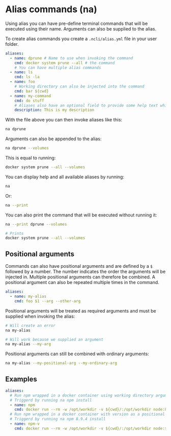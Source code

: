 # Alias commands (na)
Using alias you can have pre-define terminal commands that will be executed using their name. Arguments can also be supplied to the alias.

To create alias commands you create a `.ncli/alias.yml` file in your user folder.

```yaml
aliases:
  - name: dprune # Name to use when invoking the command
    cmd: docker system prune --all # the command
    # You can have multiple alias commands
  - name: ls
    cmd: ls -la
  - name: foo
    # Working directory can also be injected into the command
    cmd: bar ${cwd}
  - name: my-command
    cmd: do stuff
    # Aliases also have an optional field to provide some help text which will be displayed when displaying alias help.
    description: This is my description
```

With the file above you can then invoke aliases like this:
```bash
na dprune
```

Arguments can also be appended to the alias:
```bash
na dprune --volumes
```

This is equal to running:
```bash
docker system prune --all --volumes
```

You can display help and all available aliases by running:
```bash
na
```

Or:
```bash
na --print
```

You can also print the command that will be executed without running it:
```bash
na --print dprune --volumes

# Prints
docker system prune --all --volumes
```

## Positional arguments
Commands can also have positional arguments and are defined by a `$` followed by a number. The number indicates the order the arguments will be injected in. Multiple positional arguments can therefore be combined. A positional argument can also be repeated multiple times in the command.

```yaml
aliases:
  - name: my-alias
    cmd: foo $1 --arg --other-arg
```

Positional arguments will be treated as required arguments and must be supplied when invoking the alias:

```bash
# Will create an error
na my-alias

# Will work because we supplied an argument
na my-alias --my-arg
```

Positional arguments can still be combined with ordinary arguments:

```bash
na my-alias --my-positional-arg --my-ordinary-arg
```

## Examples

```yaml
aliases:
  # Run npm wrapped in a docker container using working directory argument
  # Triggerd by running na npm install
  - name: npm
    cmd: docker run --rm -w /opt/workdir -v ${cwd}/:/opt/workdir node:8.9.4-alpine npm
  # Run npm wrapped in a docker container with version as a positional argument
  # Triggerd by running na npm 8.9.4 install
  - name: npm-v
    cmd: docker run --rm -w /opt/workdir -v ${cwd}/:/opt/workdir node:$1-alpine npm
```